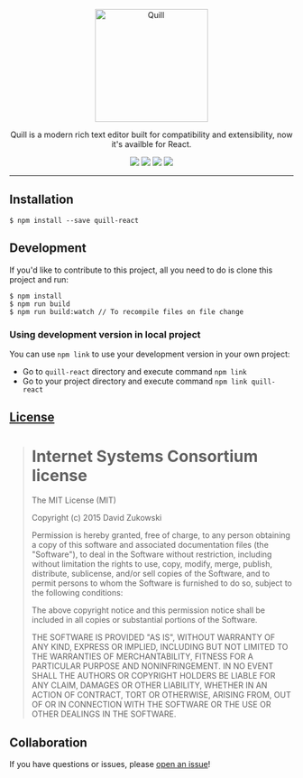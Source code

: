 <p align="center">
  <a href="https://www.npmjs.com/package/TriPSs/quill-react">
    <img alt="Quill" src="https://camo.githubusercontent.com/b0c238d8006d3d3f4a6bb199f44195c08bf70664/68747470733a2f2f7175696c6c6a732e636f6d2f6173736574732f696d616765732f6c6f676f2e737667" width="200">
  </a>
</p>

<p align="center">
  Quill is a modern rich text editor built for compatibility and extensibility, now it's availble for React.
</p>

<p align="center">
  <a href="https://www.npmjs.com/package/quill-react" title="downloads"><img src="https://img.shields.io/npm/v/quill-react.svg?maxAge=2592000&style=flat-square"/></a>
  <a href="https://npm-stat.com/charts.html?package=quill-react" title="downloads"><img src="https://img.shields.io/npm/dt/quill-react.svg?maxAge=2592000&style=flat-square"/></a>
  <a href="https://david-dm.org/tripss/quill-react" title="dependencies status"><img src="https://david-dm.org/tripss/quill-react/status.svg?style=flat-square"/></a>
  <a href="https://david-dm.org/tripss/quill-react?type=dev" title="devDependencies status"><img src="https://david-dm.org/tripss/quill-react/dev-status.svg?style=flat-square"/></a>
</p>

---

## Installation
```shell
$ npm install --save quill-react
```

## Development
If you'd like to contribute to this project, all you need to do is clone
this project and run:

```shell
$ npm install
$ npm run build
$ npm run build:watch // To recompile files on file change
```

### Using development version in local project
You can use `npm link` to use your development version in your own project:
- Go to `quill-react` directory and execute command `npm link`
- Go to your project directory and execute command `npm link quill-react`

## [License](https://github.com/tripss/quill-react/blob/master/LICENSE)

> Internet Systems Consortium license
> ===================================
>
> The MIT License (MIT)
>  
> Copyright (c) 2015 David Zukowski
>  
> Permission is hereby granted, free of charge, to any person obtaining a copy
> of this software and associated documentation files (the "Software"), to deal
> in the Software without restriction, including without limitation the rights
> to use, copy, modify, merge, publish, distribute, sublicense, and/or sell
> copies of the Software, and to permit persons to whom the Software is
> furnished to do so, subject to the following conditions:
>  
> The above copyright notice and this permission notice shall be included in all
> copies or substantial portions of the Software.
>  
> THE SOFTWARE IS PROVIDED "AS IS", WITHOUT WARRANTY OF ANY KIND, EXPRESS OR
> IMPLIED, INCLUDING BUT NOT LIMITED TO THE WARRANTIES OF MERCHANTABILITY,
> FITNESS FOR A PARTICULAR PURPOSE AND NONINFRINGEMENT. IN NO EVENT SHALL THE
> AUTHORS OR COPYRIGHT HOLDERS BE LIABLE FOR ANY CLAIM, DAMAGES OR OTHER
> LIABILITY, WHETHER IN AN ACTION OF CONTRACT, TORT OR OTHERWISE, ARISING FROM,
> OUT OF OR IN CONNECTION WITH THE SOFTWARE OR THE USE OR OTHER DEALINGS IN THE
> SOFTWARE.

## Collaboration

If you have questions or issues, please [open an issue](https://github.com/TriPSs/quill-react/issues)!
